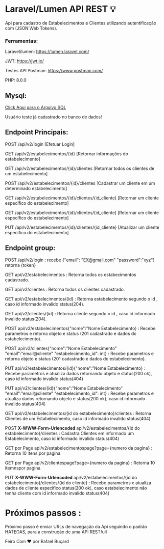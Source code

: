 # Laravel/Lumen API REST  :bulb:

Api  para cadastro de Estabelecimentos e Clientes  utilizando autentificação com (JSON Web Tokens).

### Ferramentas:

Laravel/lumen: https://lumen.laravel.com/

JWT: https://jwt.io/

Testes API Postman: https://www.postman.com/

PHP: 8.0.0


## Mysql:

[Click Aqui para o Arquivo SQL](https://github.com/rafaelbucard/laravel_lumen_api/blob/main/lumen_fideliz%20(1).sql)

Usuário  teste já cadastrado no banco de dados!

## Endpoint Principais:

POST /api/v2/login [Efetuar Login]

GET /api/v2/estabelecimentos/{id} [Retornar informações do estabelecimento]

GET /api/v2/estabelecimentos/{id}/clientes [Retornar todos os clientes de um estabelecimento]

POST /api/v2/estabelecimentos/{id}/clientes [Cadastrar um cliente em um determinado estabelecimento]

GET /api/v2/estabelecimentos/{id}/clientes/{id_cliente} [Retornar um cliente específico do estabelecimento]

GET /api/v2/estabelecimentos/{id}/clientes/{id_cliente} [Retornar um cliente específico do estabelecimento]

PUT /api/v2/estabelecimentos/{id}/clientes/{id_cliente} [Atualizar um cliente específico do estabelecimento]

## Endpoint group:

POST /api/v2/login : recebe {"email": "EX@gmail.com" "password":"xyz"} retorna {token}

GET api/v2/estabelecimentos : Retorna todos os estabecimentos cadastrado.

GET api/v2/clientes : Retorna todos os clientes cadastrado.

GET api/v2/estabelecimentos/{id} : Retorna estabelecimento segundo o id , caso id informado invalido status(204).

GET api/v2/clientes/{id} : Retorna cliente segundo o id , caso id informado invalido status(204).

POST api/v2/estabelecimentos{"nome":"Nome Estabelecimento} : Recebe parametros e retorna objeto e status (201 cadastrado e dados do estabelecimento).

POST api/v2/clientes{"nome":"Nome Estabelecimento" "email":"email@cliente" "estabelecimento_id": int} : Recebe parametros e retorna objeto e status (201 cadastrado e dados do estabelecimento).

PUT api/v2/estabelecimentos/{id}{"nome":"Nome Estabelecimento} : Recebe parametros e atualiza dados retornando objeto e status(200 ok), caso id informado invalido status(404)

PUT api/v2/clientes/{id}{"nome":"Nome Estabelecimento" "email":"email@cliente" "estabelecimento_id": int} : Recebe parametros e atualiza dados retornando objeto e status(200 
ok), caso id informado invalido status(404)

GET api/v2/estabelecimentos/{id do estabelecimento}/clientes : Retorna Clientes de um Estabelecimento, caso id informado invalido status(404)

POST **X-WWW-Form-Urlencoded** api/v2/estabelecimentos/{id do estabelecimento}/clientes : Cadastra  Clientes em informado um Estabelecimento, caso id informado invalido status(404)

GET por Page api/v2/estabelecimentospage?page={numero da pagina} : Retorna 10 itens por pagina.

GET por Page api/v2/clientespage?page={numero da pagina} : Retorna 10 itemnspor pagina.

PUT **X-WWW-Form-Urlencoded** api/v2/estabelecimentos/{id do estabelecimento}/clientes/{id do cliente} : Recebe parametros e atualiza dados de cliente especifico status(200 ok), caso estabelecimento  não tenha cliente com id informado invalido status(404)

# Próximos passos :

Próximo passo é enviar URLs de navegação da Api seguindo o padrão HATEOAS, para a construção de uma API RESTfull

Feiro Com :hearts: por Rafael Buçard

